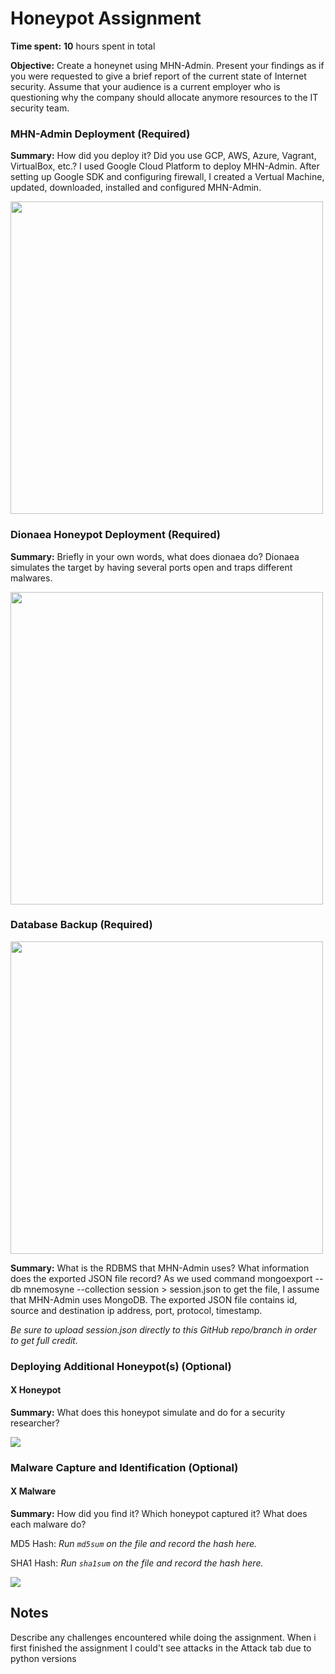 # Honeypot Assignment

**Time spent:** **10** hours spent in total

**Objective:** Create a honeynet using MHN-Admin. Present your findings as if you were requested to give a brief report of the current state of Internet security. Assume that your audience is a current employer who is questioning why the company should allocate anymore resources to the IT security team.

### MHN-Admin Deployment (Required)

**Summary:** How did you deploy it? Did you use GCP, AWS, Azure, Vagrant, VirtualBox, etc.?
I used Google Cloud Platform to deploy MHN-Admin. After setting up Google SDK and configuring firewall, I created a Vertual Machine, updated, downloaded, installed and configured MHN-Admin.

<img src="mhn-admin.gif" width=500>

### Dionaea Honeypot Deployment (Required)

**Summary:** Briefly in your own words, what does dionaea do?
Dionaea simulates the target by having several ports open and traps different malwares.

<img src="dionaea-honeypot.gif" width=500>

### Database Backup (Required) 
<img src="database backup.gif" width=500>

**Summary:** What is the RDBMS that MHN-Admin uses? What information does the exported JSON file record?
As we used command mongoexport --db mnemosyne --collection session > session.json to get the file, I assume that MHN-Admin uses MongoDB. The exported JSON file contains id, source and destination ip address, port, protocol, timestamp.

*Be sure to upload session.json directly to this GitHub repo/branch in order to get full credit.*

### Deploying Additional Honeypot(s) (Optional)

#### X Honeypot

**Summary:** What does this honeypot simulate and do for a security researcher?

<img src="x-honeypot.gif">

### Malware Capture and Identification (Optional)

#### X Malware

**Summary:** How did you find it? Which honeypot captured it? What does each malware do?

MD5 Hash: *Run `md5sum` on the file and record the hash here.*

SHA1 Hash: *Run `sha1sum` on the file and record the hash here.*

<img src="x-malware.gif">

## Notes

Describe any challenges encountered while doing the assignment.
When i first finished the assignment I could't see attacks in the Attack tab due to python versions

